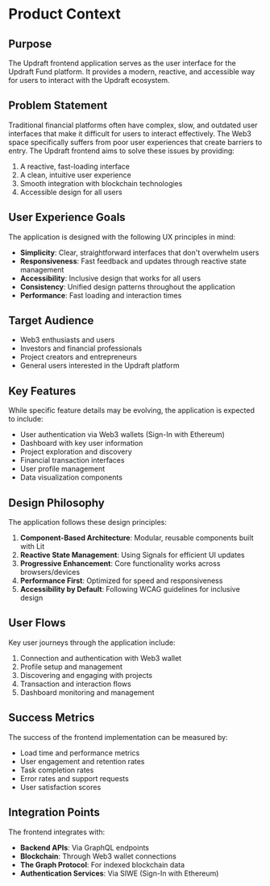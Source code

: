 # Product Context

## Purpose

The Updraft frontend application serves as the user interface for the Updraft Fund platform. It provides a modern, reactive, and accessible way for users to interact with the Updraft ecosystem.

## Problem Statement

Traditional financial platforms often have complex, slow, and outdated user interfaces that make it difficult for users to interact effectively. The Web3 space specifically suffers from poor user experiences that create barriers to entry. The Updraft frontend aims to solve these issues by providing:

1. A reactive, fast-loading interface
2. A clean, intuitive user experience
3. Smooth integration with blockchain technologies
4. Accessible design for all users

## User Experience Goals

The application is designed with the following UX principles in mind:

- **Simplicity**: Clear, straightforward interfaces that don't overwhelm users
- **Responsiveness**: Fast feedback and updates through reactive state management
- **Accessibility**: Inclusive design that works for all users
- **Consistency**: Unified design patterns throughout the application
- **Performance**: Fast loading and interaction times

## Target Audience

- Web3 enthusiasts and users
- Investors and financial professionals
- Project creators and entrepreneurs
- General users interested in the Updraft platform

## Key Features

While specific feature details may be evolving, the application is expected to include:

- User authentication via Web3 wallets (Sign-In with Ethereum)
- Dashboard with key user information
- Project exploration and discovery
- Financial transaction interfaces
- User profile management
- Data visualization components

## Design Philosophy

The application follows these design principles:

1. **Component-Based Architecture**: Modular, reusable components built with Lit
2. **Reactive State Management**: Using Signals for efficient UI updates
3. **Progressive Enhancement**: Core functionality works across browsers/devices
4. **Performance First**: Optimized for speed and responsiveness
5. **Accessibility by Default**: Following WCAG guidelines for inclusive design

## User Flows

Key user journeys through the application include:

1. Connection and authentication with Web3 wallet
2. Profile setup and management
3. Discovering and engaging with projects
4. Transaction and interaction flows
5. Dashboard monitoring and management

## Success Metrics

The success of the frontend implementation can be measured by:

- Load time and performance metrics
- User engagement and retention rates
- Task completion rates
- Error rates and support requests
- User satisfaction scores

## Integration Points

The frontend integrates with:

- **Backend APIs**: Via GraphQL endpoints
- **Blockchain**: Through Web3 wallet connections
- **The Graph Protocol**: For indexed blockchain data
- **Authentication Services**: Via SIWE (Sign-In with Ethereum)
